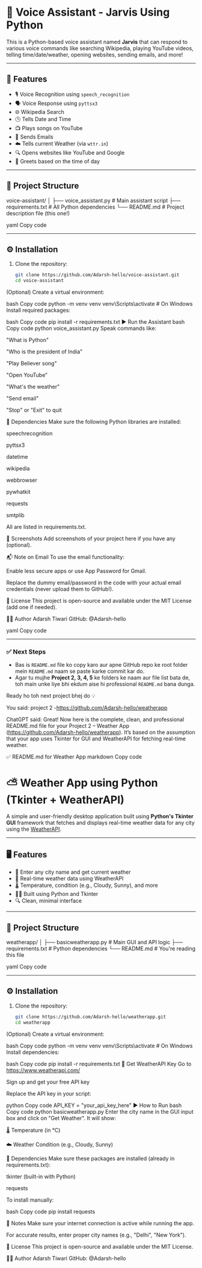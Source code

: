 # 🤖 Voice Assistant - Jarvis Using Python

This is a Python-based voice assistant named **Jarvis** that can respond to various voice commands like searching Wikipedia, playing YouTube videos, telling time/date/weather, opening websites, sending emails, and more!

---

## 📌 Features

- 🎙️ Voice Recognition using `speech_recognition`
- 🗣️ Voice Response using `pyttsx3`
- 🌐 Wikipedia Search
- 🕒 Tells Date and Time
- 📺 Plays songs on YouTube
- 📧 Sends Emails
- ☁️ Tells current Weather (via `wttr.in`)
- 🔍 Opens websites like YouTube and Google
- 👤 Greets based on the time of day

---

## 📁 Project Structure

voice-assistant/
│
├── voice_assistant.py # Main assistant script
├── requirements.txt # All Python dependencies
└── README.md # Project description file (this one!)

yaml
Copy code

---

## ⚙️ Installation

1. Clone the repository:
   ```bash
   git clone https://github.com/Adarsh-hello/voice-assistant.git
   cd voice-assistant
(Optional) Create a virtual environment:

bash
Copy code
python -m venv venv
venv\Scripts\activate  # On Windows
Install required packages:

bash
Copy code
pip install -r requirements.txt
▶️ Run the Assistant
bash
Copy code
python voice_assistant.py
Speak commands like:

"What is Python"

"Who is the president of India"

"Play Believer song"

"Open YouTube"

"What's the weather"

"Send email"

"Stop" or "Exit" to quit

🧠 Dependencies
Make sure the following Python libraries are installed:

speechrecognition

pyttsx3

datetime

wikipedia

webbrowser

pywhatkit

requests

smtplib

All are listed in requirements.txt.

📸 Screenshots
Add screenshots of your project here if you have any (optional).

📬 Note on Email
To use the email functionality:

Enable less secure apps or use App Password for Gmail.

Replace the dummy email/password in the code with your actual email credentials (never upload them to GitHub!).

📄 License
This project is open-source and available under the MIT License (add one if needed).

🙋‍♂️ Author
Adarsh Tiwari
GitHub: @Adarsh-hello

yaml
Copy code

---

### ✅ Next Steps

- Bas is `README.md` file ko copy karo aur apne GitHub repo ke root folder mein `README.md` naam se paste karke commit kar do.
- Agar tu mujhe **Project 2, 3, 4, 5** ke folders ke naam aur file list bata de, toh main unke liye bhi ekdum aise hi professional `README.md` bana dunga.

Ready ho toh next project bhej do 💡






You said:
project 2 -https://github.com/Adarsh-hello/weatherapp


ChatGPT said:
Great! Now here is the complete, clean, and professional README.md file for your Project 2 – Weather App (https://github.com/Adarsh-hello/weatherapp). It’s based on the assumption that your app uses Tkinter for GUI and WeatherAPI for fetching real-time weather.

✅ README.md for Weather App
markdown
Copy code
# ⛅ Weather App using Python (Tkinter + WeatherAPI)

A simple and user-friendly desktop application built using **Python's Tkinter GUI** framework that fetches and displays real-time weather data for any city using the [WeatherAPI](https://www.weatherapi.com/).

---

## 🖥️ Features

- 🌇 Enter any city name and get current weather
- 📡 Real-time weather data using WeatherAPI
- 🌡️ Temperature, condition (e.g., Cloudy, Sunny), and more
- 🧑‍💻 Built using Python and Tkinter
- 🔍 Clean, minimal interface

---

## 📁 Project Structure

weatherapp/
│
├── basicweatherapp.py # Main GUI and API logic
├── requirements.txt # Python dependencies
└── README.md # You're reading this file

yaml
Copy code

---

## ⚙️ Installation

1. Clone the repository:
   ```bash
   git clone https://github.com/Adarsh-hello/weatherapp.git
   cd weatherapp
(Optional) Create a virtual environment:

bash
Copy code
python -m venv venv
venv\Scripts\activate  # On Windows
Install dependencies:

bash
Copy code
pip install -r requirements.txt
🔑 Get WeatherAPI Key
Go to https://www.weatherapi.com/

Sign up and get your free API key

Replace the API key in your script:

python
Copy code
API_KEY = "your_api_key_here"
▶️ How to Run
bash
Copy code
python basicweatherapp.py
Enter the city name in the GUI input box and click on "Get Weather". It will show:

🌡️ Temperature (in °C)

☁️ Weather Condition (e.g., Cloudy, Sunny)

🧠 Dependencies
Make sure these packages are installed (already in requirements.txt):

tkinter (built-in with Python)

requests

To install manually:

bash
Copy code
pip install requests


📝 Notes
Make sure your internet connection is active while running the app.

For accurate results, enter proper city names (e.g., "Delhi", "New York").

📄 License
This project is open-source and available under the MIT License.

🙋‍♂️ Author
Adarsh Tiwari
GitHub: @Adarsh-hello
